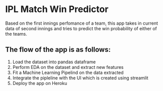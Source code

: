 # IPL Match Win Predictor
Based on the first innings perfomance of a team, this app takes in current data of second innings and tries to predict the win probability of either of the teams. 

## The flow of the app is as follows:
1. Load the dataset into pandas dataframe
2. Perform EDA on the dataset and extract new features
3. Fit a Machine Learning Pipelind on the data extracted
4. Integrate the pipleline with the UI which is created using streamlit
5. Deploy the app on Heroku